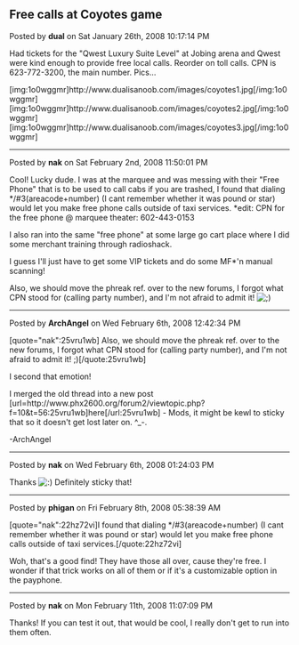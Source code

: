 ## Free calls at Coyotes game
Posted by **dual** on Sat January 26th, 2008 10:17:14 PM

Had tickets for the &quot;Qwest Luxury Suite Level&quot; at Jobing arena and Qwest were kind enough to provide free local calls. Reorder on toll calls. CPN is 623-772-3200, the main number. Pics...

[img:1o0wggmr]http&#58;//www&#46;dualisanoob&#46;com/images/coyotes1&#46;jpg[/img:1o0wggmr]
[img:1o0wggmr]http&#58;//www&#46;dualisanoob&#46;com/images/coyotes2&#46;jpg[/img:1o0wggmr]
[img:1o0wggmr]http&#58;//www&#46;dualisanoob&#46;com/images/coyotes3&#46;jpg[/img:1o0wggmr]

--------------------------------------------------------------------------------

Posted by **nak** on Sat February 2nd, 2008 11:50:01 PM

Cool! Lucky dude.
I was at the marquee and was messing with their &quot;Free Phone&quot; that is to be used to call cabs if you are trashed, I found that dialing */#3(areacode+number) (I cant remember whether it was pound or star) would let you make free phone calls outside of taxi services. *edit: CPN for the free phone @ marquee theater: 602-443-0153

I also ran into the same &quot;free phone&quot; at some large go cart place where I did some merchant training through radioshack.

I guess I'll just have to get some VIP tickets and do some MF*'n manual scanning!

Also, we should move the phreak ref. over to the new forums, I forgot what CPN stood for (calling party number), and I'm not afraid to admit it!  <!-- s;) --><img src="{SMILIES_PATH}/icon_e_wink.gif" alt=";)" title="Wink" /><!-- s;) -->

--------------------------------------------------------------------------------

Posted by **ArchAngel** on Wed February 6th, 2008 12:42:34 PM

[quote=&quot;nak&quot;:25vru1wb]
Also, we should move the phreak ref. over to the new forums, I forgot what CPN stood for (calling party number), and I'm not afraid to admit it!  ;)[/quote:25vru1wb]

I second that emotion! 

I merged the old thread into a new post [url=http&#58;//www&#46;phx2600&#46;org/forum2/viewtopic&#46;php?f=10&amp;t=56:25vru1wb]here[/url:25vru1wb] - Mods, it might be kewl to sticky that so it doesn't get lost later on. ^_-.

-ArchAngel

--------------------------------------------------------------------------------

Posted by **nak** on Wed February 6th, 2008 01:24:03 PM

Thanks <!-- s:) --><img src="{SMILIES_PATH}/icon_e_smile.gif" alt=":)" title="Smile" /><!-- s:) --> Definitely sticky that!

--------------------------------------------------------------------------------

Posted by **phigan** on Fri February 8th, 2008 05:38:39 AM

[quote=&quot;nak&quot;:22hz72vi]I found that dialing */#3(areacode+number) (I cant remember whether it was pound or star) would let you make free phone calls outside of taxi services.[/quote:22hz72vi]

Woh, that's a good find! They have those all over, cause they're free. I wonder if that trick works on all of them or if it's a customizable option in the payphone.

--------------------------------------------------------------------------------

Posted by **nak** on Mon February 11th, 2008 11:07:09 PM

Thanks! If you can test it out, that would be cool, I really don't get to run into them often.
